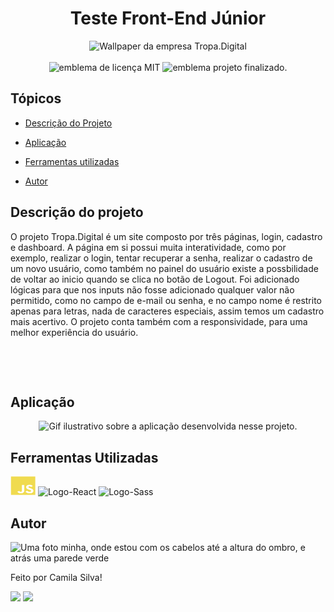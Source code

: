 <h1 align="center">
 Teste Front-End Júnior
</h1>

<div align="center">
 <img src="https://media.licdn.com/dms/image/D4D3DAQGcLi6CWeDcLg/image-scale_191_1128/0/1673388276778/tropa_digital_cover?e=1709697600&v=beta&t=IxR9vjOR-lN_DM2qCj8qslkH9V9OvisTz-fup6yJqhk" alt="Wallpaper da empresa Tropa.Digital" width="1000px" height="200px">
<div>

<br>
<div align="center">
  <img src="https://img.shields.io/badge/License-MIT-red" alt="emblema de licença MIT">
  <img src="https://img.shields.io/badge/Status-Finalizado-green" alt="emblema projeto finalizado.">
</div>

<div align="left">
  
  <h2>Tópicos</h2>
             
 - [Descrição do Projeto](#descrição-do-projeto)
  
 - [Aplicação](#aplicação)
  
 - [Ferramentas utilizadas](#ferramentas-utilizadas)

 - [Autor](#autor)
 
</div>

<div align="left">
  <h2>Descrição do projeto</h2>
    <p>
      O projeto Tropa.Digital é um site composto por três páginas, login, cadastro e dashboard. A página em si possui muita interatividade, como por exemplo, realizar o login, tentar recuperar a senha, realizar o cadastro de um novo usuário, como também no painel do usuário existe a possbilidade de voltar ao inicio quando se clica no botão de Logout. Foi adicionado lógicas para que nos inputs não fosse adicionado qualquer valor não permitido, como no campo de e-mail ou senha, e no campo nome é restrito apenas para letras, nada de caracteres especiais, assim temos um cadastro mais acertivo. O projeto conta também com a responsividade, para uma melhor experiência do usuário. 
    </p>
   <br>  
  <p align="center" ><img height="400px" src="https://cdn.sayonetech.com/media/cache/80/86/808687cdd2df9c612baf1c863511db25.jpg" alt=""></p>
</div>


<div align="left">
  <h2>Aplicação</h2>
  <div align="center"><img height="700px" src=";" alt="Gif ilustrativo sobre a aplicação desenvolvida nesse projeto."></div>
</div>


<div align="left">
  <h2>Ferramentas Utilizadas</h2>
    <img alt="Logo-Js" height="30" width="40" src="https://raw.githubusercontent.com/devicons/devicon/master/icons/javascript/javascript-plain.svg">
    <img alt="Logo-React" height="30" width="40" src="https://cdn.jsdelivr.net/gh/devicons/devicon/icons/react/react-original.svg" />
     <img alt="Logo-Sass" height="30" width="40" src="https://cdn.jsdelivr.net/gh/devicons/devicon@latest/icons/sass/sass-original.svg" />
</div>



<div align="left">
  <h2>Autor</h2>
  <img border-radius="50%" src="https://media.licdn.com/dms/image/C4D03AQE_-h4ESFKeww/profile-displayphoto-shrink_400_400/0/1646939931147?e=1714608000&v=beta&t=xNuhY6AFN5YFnzhu7QtSpL3E9ePAFqsGDKIEPQihJvc" width="100px" alt="Uma foto minha, onde estou com os cabelos até a altura do ombro, e atrás uma parede verde"/>
  <p>Feito por Camila Silva!</p>
  <a href = "mailto:cf.silv466@gmail.com"><img src="https://img.shields.io/badge/-Gmail-%23333?style=for-the-badge&logo=gmail&logoColor=white" target="_blank"></a>
  <a href="https://www.linkedin.com/in/camila-silva-2064681b5/" target="_blank"><img src="https://img.shields.io/badge/-LinkedIn-%230077B5?style=for-the-badge&logo=linkedin&logoColor=white" target="_blank"></a> 
</div>


